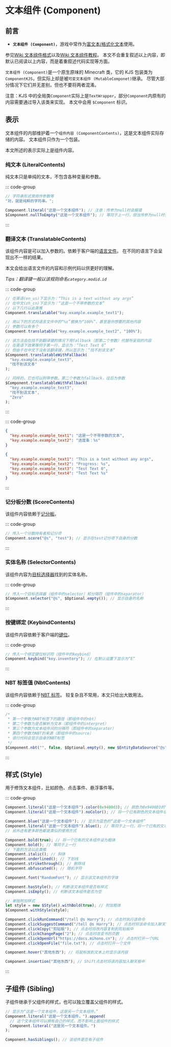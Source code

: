 # 文本组件 (Component)

## 前言

- **`文本组件 (Component)`**，游戏中常作为[富文本/格式化文本](https://zh.wikipedia.org/wiki/%E6%A0%BC%E5%BC%8F%E5%8C%96%E6%96%87%E6%9C%AC)使用。

参见[Wiki 文本组件格式](https://zh.minecraft.wiki/w/%E6%96%87%E6%9C%AC%E7%BB%84%E4%BB%B6)以及[Wiki 文本组件教程](https://zh.minecraft.wiki/w/Tutorial:%E6%96%87%E6%9C%AC%E7%BB%84%E4%BB%B6)。
本文不会重复叙述以上内容，即默认已阅读以上内容，而是着重叙述代码实现等方面。

`文本组件 (Component)`是一个原生原味的 Minecraft 类，它的 KJS 包装类为`ComponentKJS`，但实际上却是被`可变文本组件 (MutableComponet)`继承。
尽管大部分情况下它们并无差别，但也不要将两者混淆。

注意：KJS 中的全局类`Component`实际上是`TextWrapper`，部分`Component`内原有的内容需要通过导入该类来实现。
本文中会用 `$Component` 标识。

## 表示

文本组件的内部维护着一个`组件内容 (ComponentContents)`，这是文本组件实际存储的内容。
文本组件只作为一个包装。

本文所述的表示实际上是组件内容。

### 纯文本 (LiteralContents)

纯文本只是单纯的文本，不包含各种变量和参数。

::: code-group

```js [字符串]
// 字符串形式常用作参数等
"对，就是纯粹的字符串。";
```

```js [对象]
Component.literal("这是一个文本组件"); // 注意：传参为null时会报错
$Component.nullToEmpty("这是一个文本组件"); // 等同于上一行，但当传参为null时会返回空文本
```

:::

### 翻译文本 (TranslatableContents)

该组件内容是可以加入参数的。依赖于客户端的[语言文件](https://zh.minecraft.wiki/w/%E8%B5%84%E6%BA%90%E5%8C%85#%E8%AF%AD%E8%A8%80)。
在不同的语言下会呈现出不一样的结果。

本文会给出语言文件的内容和示例代码以供更好的理解。

_Tips：翻译键一般以该规则命名`category.modid.id`_

::: code-group

```js [对象]
// 在英语(en_us)下显示为：“This is a text without any args”
// 在中文(zh_cn)下显示为：“这是一个不带参数的文本”
// 以下几行以此类推
Component.translatable("key.example.example_text1");

// 用以下的方式将语言文件中的“%s”替换为“100%”，甚至是你想要的其他内容
// 参数可以有多个
Component.translatable("key.example.example_text2", "100%");

// 该方法会在找不到翻译键的情况下用fallback（即第二个参数）代替所呈现的内容
// 在英语下效果等同于第一行，显示为：“Test Text 0”
// 但由于在中文下没有该翻译键，所以显示为：“找不到该文本”
$Component.translatableWithFallback(
  "key.example.example_text3",
  "找不到该文本"
);

// 同样的，它也可以附带参数。第二个参数为fallback，往后为参数
$Component.translatableWithFallback(
  "key.example.example_text3",
  "找不到该文本",
  "Zero"
);
```

:::

::: code-group

```json [语言文件 zh_cn.json]
{
  "key.example.example_text1": "这是一个不带参数的文本",
  "key.example.example_text2": "进度条：%s"
}
```

```json [语言文件 en_us.json]
{
  "key.example.example_text1": "This is a text without any args",
  "key.example.example_text2": "Progress: %s",
  "key.example.example_text3": "Test Text 0",
  "key.example.example_text4": "Test Text %s"
}
```

:::

### 记分板分数 (ScoreContents)

该组件内容依赖于[记分板](https://zh.minecraft.wiki/w/%E8%AE%B0%E5%88%86%E6%9D%BF)。

::: code-group

```js [对象]
// 传入一个分数持有者和记分项
Component.score("@s", "test"); // 显示在test记分项下自身的分数
```

:::

### 实体名称 (SelectorContents)

该组件内容为[目标选择器](https://zh.minecraft.wiki/w/%E7%9B%AE%E6%A0%87%E9%80%89%E6%8B%A9%E5%99%A8)找到的实体名称。

::: code-group

```js [对象]
// 传入一个目标选择器（组件中的selector）和分隔符（组件中的separator）
$Component.selector("@s", $Optional.empty()); // 显示自身的名称
```

:::

### 按键绑定 (KeybindContents)

该组件内容依赖于客户端的[键位](https://zh.minecraft.wiki/w/%E6%8E%A7%E5%88%B6#%E5%8F%AF%E8%AE%BE%E7%BD%AE%E7%9A%84%E9%94%AE%E4%BD%8D)。

::: code-group

```js [对象]
// 传入一个绑定键位标识符（组件中的keybind）
Component.keybind("key.inventory"); // 在默认设置下显示为“E”
```

:::

### NBT 标签值 (NbtContents)

该组件内容依赖于[NBT 标签](https://zh.minecraft.wiki/w/NBT%E6%A0%87%E7%AD%BE)。
较复杂且不常用，本文只给出大致用法。

::: code-group

```js [对象]
/*
 * 第一个参数为NBT标签下的路径（即组件中的nbt）
 * 第二个参数为是否解析为文本（即组件中的interpret）
 * 第三个参数为文本组件间的分隔符（即组件中的separator）
 * 第四个参数为NBT的来源（即组件中的source）
 * 该行代码会显示自身的NBT标签
 */
$Component.nbt("", false, $Optional.empty(), new $EntityDataSource("@s"));
```

:::

## 样式 (Style)

用于修饰文本组件，比如颜色、点击事件、悬浮事件等。

::: code-group

```js [颜色]
Component.literal("这是一个文本组件").color(0x9400d3); // 颜色为0x9400D3的“这是一个文本组件”
Component.literal("这是一个文本组件").noColor(); // 将一个已有颜色的文本组件设为无色（默认色）

Component.blue("这是一个文本组件"); // 显示为蓝色的“这是一个文本组件”
Component.literal("这是一个文本组件").blue(); // 等同于上一行，将一个已有的文本组件设为蓝色
// 另外还有更多颜色都是类似的使用方式
```

```js [样式]
Component.bold(true); // 将一个已有的文本组件设为粗体
Component.bold(); // 等同于上一行
// 下面的方法以此类推
Component.italic(); // 斜体
Component.underlined(); // 下划线
Component.strikethrough(); // 删除线
Component.obfuscated(); // 随机字符

Component.font("RandomFont"); // 显示该文本组件的字体

Component.hasStyle(); // 判断该文本组件是否有样式
Component.isEmpty(); // 判断该文本组件是否为空

// 单独附加样式
let style = new $Style().withBold(true); // 附加粗体
$Component.withStyle(style);
```

```js [事件]
Component.clickRunCommand("/tell @s Harry"); // 点击时执行该命令
Component.clickSuggestCommand("/tell @s Harry"); // 点击时将该命令加入聊天框中
Component.clickCopy("剪贴板"); // 点击时将改内容复制到剪贴板中
Component.clickChangePage("2"); // 点击时改变书的页数
Component.clickOpenUrl("https://docs.mihono.cn"); // 点击时打开一个URL
Component.clickOpenFile("file.txt"); // 点击时打开一个文件

Component.hover("其他东西"); // 将鼠标放到文本上时显示该内容

Component.insertion("其他东西"); // Shift点击时将该内容加入聊天框中
```

:::

## 子组件 (Sibling)

子组件继承于父组件的样式，也可以独立覆盖父组件的样式。

```js
// 显示为“这是一个文本组件，这是另一个文本组件。”
Component.literal("这是一个文本组件，").append(
  // 这个文本组件可以拥有自己的样式，而不影响上面组件的样式
  Component.literal("这是另一个文本组件。")
);

Component.hasSiblings(); // 该组件是否有子组件
```
